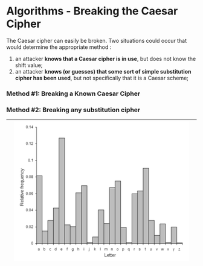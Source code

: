 # Algorithms - Breaking the Caesar Cipher

The Caesar cipher can easily be broken. Two situations could occur that would determine the appropriate method :

1. an attacker **knows that a Caesar cipher is in use**, but does not know the shift value;
2. an attacker **knows \(or guesses\) that some sort of simple substitution cipher has been used**, but not specifically that it is a Caesar scheme;

### Method \#1:  Breaking a Known Caesar Cipher



### Method \#2:  Breaking any substitution cipher

|  | ![](/assets/480px-EnglishLanguageFrequency-slf.png) |  |
| :--- | :---: | :--- |






